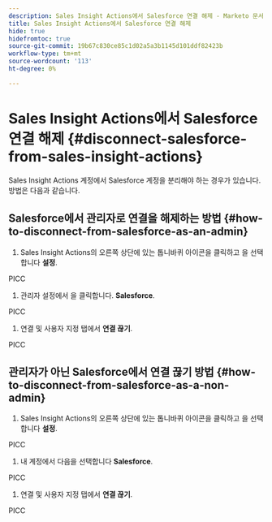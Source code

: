 ```yaml
---
description: Sales Insight Actions에서 Salesforce 연결 해제 - Marketo 문서 - 제품 설명서
title: Sales Insight Actions에서 Salesforce 연결 해제
hide: true
hidefromtoc: true
source-git-commit: 19b67c830ce85c1d02a5a3b1145d101ddf82423b
workflow-type: tm+mt
source-wordcount: '113'
ht-degree: 0%

---
```


# Sales Insight Actions에서 Salesforce 연결 해제 {#disconnect-salesforce-from-sales-insight-actions}

Sales Insight Actions 계정에서 Salesforce 계정을 분리해야 하는 경우가 있습니다. 방법은 다음과 같습니다.

## Salesforce에서 관리자로 연결을 해제하는 방법 {#how-to-disconnect-from-salesforce-as-an-admin}

1. Sales Insight Actions의 오른쪽 상단에 있는 톱니바퀴 아이콘을 클릭하고 을 선택합니다 **설정**.

PICC

1. 관리자 설정에서 을 클릭합니다. **Salesforce**.

PICC

1. 연결 및 사용자 지정 탭에서 **연결 끊기**.

PICC

## 관리자가 아닌 Salesforce에서 연결 끊기 방법 {#how-to-disconnect-from-salesforce-as-a-non-admin}

1. Sales Insight Actions의 오른쪽 상단에 있는 톱니바퀴 아이콘을 클릭하고 을 선택합니다 **설정**.

PICC

1. 내 계정에서 다음을 선택합니다 **Salesforce**.

PICC

1. 연결 및 사용자 지정 탭에서 **연결 끊기**.

PICC
